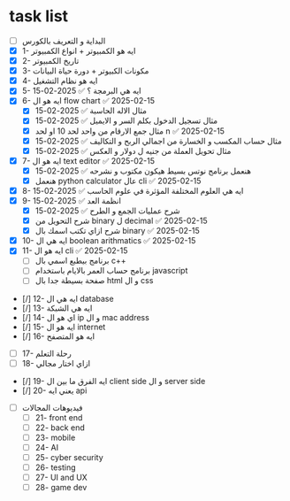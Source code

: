 # task list
- [ ]  البداية و التعريف بالكورس
- [x] 1- ايه هو الكمبيوتر + انواع الكمبيوتر
- [x] 2- تاريخ الكمبيوتر
- [x] 3- مكونات الكبيوتر + دورة حياة البيانات
- [x] 4- ايه هو نظام التشغيل 
- [x] 5- ايه هي البرمجة ؟ ✅ 2025-02-15
- [x] 6- ايه هو ال flow chart ✅ 2025-02-15
	- [x] مثال الاله الحاسبة ✅ 2025-02-15
	- [x] مثال تسجيل الدخول بكلم السر و الايميل ✅ 2025-02-15
	- [x] مثال جمع الارقام من واحد لحد 10 او لحد n ✅ 2025-02-15
	- [x] مثال حساب المكسب و الخسارة من اجمالي الربح و التكاليف ✅ 2025-02-15
	- [x] مثال تحويل العملة من جنيه ل دولار و العكس ✅ 2025-02-15
- [x] 7- ايه هو ال text editor ✅ 2025-02-15
	- [x] هنعمل برنامج نوتس بسيط هيكون مكتوب و نشرحه ✅ 2025-02-15
	- [x] هنعمل python calculator عال cli ✅ 2025-02-15
- [x] 8- ايه هي العلوم المختلفة المؤثرة في علوم الحاسب ✅ 2025-02-15
- [x] 9- انظمة العد ✅ 2025-02-15
	- [x] شرح عمليات الجمع و الطرح ✅ 2025-02-15
	- [x] شرح التحويل من binary ل decimal ✅ 2025-02-15
	- [x] شرح ازاي تكتب اسمك بال binary ✅ 2025-02-15
- [x] 10- ايه هي ال boolean arithmatics ✅ 2025-02-15
- [x] 11- ايه هو ال cli ✅ 2025-02-15
	- [ ] برنامج بيطبع اسمي بال c++
	- [ ] برنامج حساب العمر بالايام باستخدام javascript
	- [ ] صفحة بسيطة جدا بال html و ال css
- [/] 12- ايه هي ال database
- [/] 13- ايه هي الشبكة
- [/] 14- اي هو ال ip و ال mac address
- [/] 15- ايه هو ال internet
- [/] 16- ايه هو المتصفح
- [ ] 17- رحلة التعلم
- [ ] 18- ازاي اختار مجالي
- [/] 19- ايه الفرق ما بين ال client side و ال server side
- [/] 20- يعني ايه api
- [ ] فيديوهات المجالات
	- [ ] 21- front end
	- [ ] 22- back end
	- [ ] 23- mobile 
	- [ ] 24- AI 
	- [ ] 25- cyber security
	- [ ] 26- testing 
	- [ ] 27- UI and UX
	- [ ] 28- game dev
